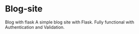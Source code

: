 # Blog-site
Blog with flask
A simple blog site with Flask. Fully functional with Authentication and Validation.
